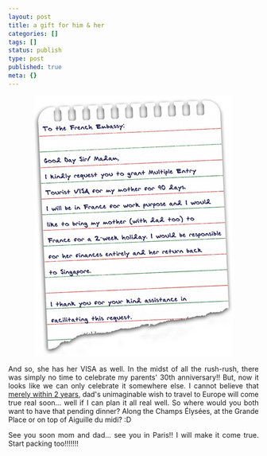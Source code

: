 ```yaml
---
layout: post
title: a gift for him & her
categories: []
tags: []
status: publish
type: post
published: true
meta: {}
---
```

<p align="center"><img src="/img/note_embassy.jpg" /></p>
<p align="justify">And so, she has her VISA as well. In the midst of all the rush-rush, there was simply no time to celebrate my parents' 30th anniversary!! But, now it looks like we can only celebrate it somewhere else. I cannot believe that <a href="http://sweska.net/2005/12/02/my-responsibilities/">merely within 2 years</a>, dad's unimaginable wish to travel to Europe will come true real soon... well if I can plan it all real well. So where would you both want to have that pending dinner? Along the Champs Élysées, at the Grande Place or on top of Aiguille du midi? :D</p>
<p align="justify">See you soon mom and dad... see you in Paris!! I will make it come true. Start packing too!!!!!!!</p>
